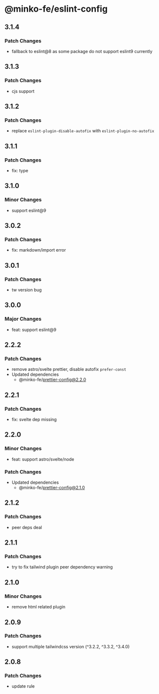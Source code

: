 # @minko-fe/eslint-config

## 3.1.4

### Patch Changes

- fallback to eslint@8 as some package do not support eslint9 currently

## 3.1.3

### Patch Changes

- cjs support

## 3.1.2

### Patch Changes

- replace `eslint-plugin-disable-autofix` with `eslint-plugin-no-autofix`

## 3.1.1

### Patch Changes

- fix: type

## 3.1.0

### Minor Changes

- support eslint@9

## 3.0.2

### Patch Changes

- fix: markdown/import error

## 3.0.1

### Patch Changes

- tw version bug

## 3.0.0

### Major Changes

- feat: support eslint@9

## 2.2.2

### Patch Changes

- remove astro/svelte prettier, disable autofix `prefer-const`
- Updated dependencies
  - @minko-fe/prettier-config@2.2.0

## 2.2.1

### Patch Changes

- fix: svelte dep missing

## 2.2.0

### Minor Changes

- feat: support astro/svelte/node

### Patch Changes

- Updated dependencies
  - @minko-fe/prettier-config@2.1.0

## 2.1.2

### Patch Changes

- peer deps deal

## 2.1.1

### Patch Changes

- try to fix tailwind plugin peer dependency warning

## 2.1.0

### Minor Changes

- remove html related plugin

## 2.0.9

### Patch Changes

- support multiple tailwindcss version (^3.2.2, ^3.3.2, ^3.4.0)

## 2.0.8

### Patch Changes

- update rule
